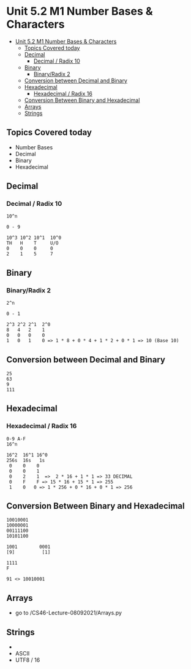 # Unit 5.2 M1 Number Bases & Characters

- [Unit 5.2 M1 Number Bases & Characters](#unit-52-m1-number-bases--characters)
  - [Topics Covered today](#topics-covered-today)
  - [Decimal](#decimal)
    - [Decimal / Radix 10](#decimal--radix-10)
  - [Binary](#binary)
    - [Binary/Radix 2](#binaryradix-2)
  - [Conversion between Decimal and Binary](#conversion-between-decimal-and-binary)
  - [Hexadecimal](#hexadecimal)
    - [Hexadecimal / Radix 16](#hexadecimal--radix-16)
  - [Conversion Between Binary and Hexadecimal](#conversion-between-binary-and-hexadecimal)
  - [Arrays](#arrays)
  - [Strings](#strings)

## Topics Covered today
- Number Bases
- Decimal
- Binary
- Hexadecimal

## Decimal
### Decimal / Radix 10
```
10^n

0 - 9

10^3 10^2 10^1  10^0
TH   H    T     U/O
0    0    0     0
2    1    5     7
```

## Binary
### Binary/Radix 2
```
2^n

0 - 1

2^3 2^2 2^1  2^0
8   4   2    1
0   0   0    0 
1   0   1    0 => 1 * 8 + 0 * 4 + 1 * 2 + 0 * 1 => 10 (Base 10) 
```

## Conversion between Decimal and Binary
```
25
63
9
111
```
## Hexadecimal
### Hexadecimal / Radix 16

```
0-9 A-F
16^n

16^2  16^1 16^0
256s  16s   1s
 0    0    0    
 0    0    1
 0    2    1  =>  2 * 16 + 1 * 1 => 33 DECIMAL
 0    F    F => 15 * 16 + 15 * 1 => 255
 1    0   0 => 1 * 256 + 0 * 16 + 0 * 1 => 256
 ```
## Conversion Between Binary and Hexadecimal
```
10010001
10000001
00111100
10101100

1001        0001
[9]          [1]

1111
F

91 <> 10010001
```

## Arrays
- go to /CS46-Lecture-08092021/Arrays.py

## Strings
-
- ASCII
- UTF8 / 16

